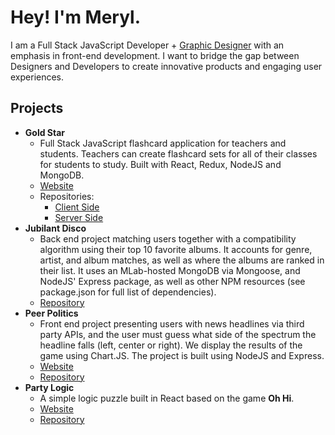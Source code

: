 # Hey! I'm Meryl.

I am a Full Stack JavaScript Developer + [Graphic Designer](https://www.madebymeryl.com) with an emphasis in front-end development. I want to bridge the gap between Designers and Developers to create innovative products and engaging user experiences.

## Projects
* **Gold Star**
    * Full Stack JavaScript flashcard application for teachers and students. Teachers can create flashcard sets for all of their classes for students to study. Built with React, Redux, NodeJS and MongoDB. 
    * [Website](https://gold-star.herokuapp.com/)
    * Repositories: 
      * [Client Side](https://github.com/GoldStarPDX/GoldStar) 
      * [Server Side](https://github.com/GoldStarPDX/GoldStarServer)
* **Jubilant Disco**
    * Back end project matching users together with a compatibility algorithm using their top 10 favorite albums. It accounts for genre, artist, and album matches, as well as where the albums are ranked in their list. It uses an MLab-hosted MongoDB via Mongoose, and NodeJS' Express package, as well as other NPM resources (see package.json for full list of dependencies).
    <!-- * [Website](http://jubilant-disco.herokuapp.com/) -->
    * [Repository](https://github.com/jubilant-disco/jubilant-disco)
* **Peer Politics**
    * Front end project presenting users with news headlines via third party APIs, and the user must guess what side of the spectrum the headline falls (left, center or right). We display the results of the game using Chart.JS. The project is built using NodeJS and Express.
    * [Website](https://peer-politics.herokuapp.com/)
    * [Repository](https://github.com/merylturner/Peer-Politics)
* **Party Logic**
    * A simple logic puzzle built in React based on the game **Oh Hi**.
    * [Website](http://logic-party.herokuapp.com/)
    * [Repository](https://github.com/merylturner/logic-puzzle)
<!-- * **Tutorial Game**
    * Description here
    * [Website](https://jchurchman.github.io/teamrocketman/)
    * [Repository](https://github.com/merylturner/teamrocketman) -->

